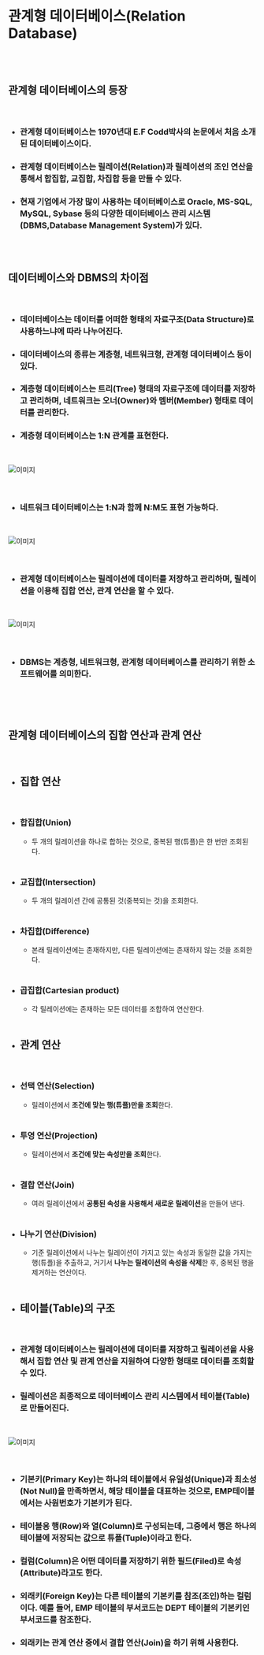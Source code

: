 # **관계형 데이터베이스(Relation Database)**
<br><br>

## **관계형 데이터베이스의 등장**
<br>

* ### 관계형 데이터베이스는 1970년대 E.F Codd박사의 논문에서 처음 소개된 데이터베이스이다.
* ### 관계형 데이터베이스는 릴레이션(Relation)과 릴레이션의 조인 연산을 통해서 합집합, 교집합, 차집합 등을 만들 수 있다.
* ### 현재 기업에서 가장 많이 사용하는 데이터베이스로 Oracle, MS-SQL, MySQL, Sybase 등의 다양한 데이터베이스 관리 시스템(DBMS,Database Management System)가 있다.

<br><br>

## **데이터베이스와 DBMS의 차이점**
<br>

* ### 데이터베이스는 데이터를 어떠한 형태의 자료구조(Data Structure)로 사용하느냐에 따라 나누어진다.
* ### 데이터베이스의 종류는 계층형, 네트워크형, 관계형 데이터베이스 등이 있다.
* ### 계층형 데이터베이스는 트리(Tree) 형태의 자료구조에 데이터를 저장하고 관리하며, 네트워크는 오너(Owner)와 멤버(Member) 형태로 데이터를 관리한다.
* ### 계층형 데이터베이스는 1:N 관계를 표현한다.

<br>

![이미지](https://velog.velcdn.com/images/as979200/post/f5a47466-5da2-4a27-96c2-bec17ceb4797/image.png)

<br>

* ### 네트워크 데이터베이스는 1:N과 함께 N:M도 표현 가능하다.

<br>

![이미지](https://velog.velcdn.com/images/as979200/post/6921e411-6d93-4cb6-b4fa-b3bbcb142b0f/image.png)

<br>

* ### 관계형 데이터베이스는 릴레이션에 데이터를 저장하고 관리하며, 릴레이션을 이용해 집합 연산, 관계 연산을 할 수 있다.

<br>

![이미지](https://velog.velcdn.com/images/as979200/post/5cdc20e0-63dd-404b-9fc9-3b4991240152/image.png)

<br>

* ### DBMS는 계층형, 네트워크형, 관계형 데이터베이스를 관리하기 위한 소프트웨어를 의미한다.

<br><br><br>

## **관계형 데이터베이스의 집합 연산과 관계 연산**
<br>

* ## 집합 연산
<br>

* ### 합집합(Union)
  * 두 개의 릴레이션을 하나로 합하는 것으로, 중복된 행(튜플)은 한 번만 조회된다.  
  <br>
* ### 교집합(Intersection)
  * 두 개의 릴레이션 간에 공통된 것(중복되는 것)을 조회한다.  
  <br>
* ### 차집합(Difference)
  * 본래 릴레이션에는 존재하지만, 다른 릴레이션에는 존재하지 않는 것을 조회한다.  
  <br>
* ### 곱집합(Cartesian product)
  * 각 릴레이션에는 존재하는 모든 데이터를 조합하여 연산한다.  
  <br>

* ## 관계 연산
  <br>

* ### 선택 연산(Selection)
  * 릴레이션에서 **조건에 맞는 행(튜플)만을 조회**한다.  
  <br>
* ### 투영 연산(Projection)
  * 릴레이션에서 **조건에 맞는 속성만을 조회**한다.  
  <br>
* ### 결합 연산(Join)
  * 여러 릴레이션에서 **공통된 속성을 사용해서 새로운 릴레이션**을 만들어 낸다.  
  <br>
* ### 나누기 연산(Division)
  * 기준 릴레이션에서 나누는 릴레이션이 가지고 있는 속성과 동일한 값을 가지는 행(튜플)을 추출하고, 거기서 **나누는 릴레이션의 속성을 삭제**한 후, 중복된 행을 제거하는 연산이다.  
  <br>

* ## 테이블(Table)의 구조
<br>

* ### 관계형 데이터베이스는 릴레이션에 데이터를 저장하고 릴레이션을 사용해서 집합 연산 및 관계 연산을 지원하여 다양한 형태로 데이터를 조회할 수 있다.
* ### 릴레이션은 최종적으로 데이터베이스 관리 시스템에서 테이블(Table)로 만들어진다.

<br>

![이미지](https://velog.velcdn.com/images/as979200/post/16f4ecac-d1de-457e-a078-a2ca9fdd90b8/image.png)

<br>

* ### 기본키(Primary Key)는 하나의 테이블에서 유일성(Unique)과 최소성(Not Null)을 만족하면서, 해당 테이블을 대표하는 것으로, EMP테이블에서는 사원번호가 기본키가 된다.
* ### 테이블응 행(Row)와 열(Column)로 구성되는데, 그중에서 행은 하나의 테이블에 저장되는 **값**으로 튜플(Tuple)이라고 한다.
* ### 컬럼(Column)은 어떤 데이터를 저장하기 위한 필드(Filed)로 속성(Attribute)라고도 한다.
* ### 외래키(Foreign Key)는 다른 테이블의 기본키를 참조(조인)하는 컬럼이다. 예를 들어, EMP 테이블의 부서코드는 DEPT 테이블의 기본키인 부서코드를 참조한다.
* ### 외래키는 관계 연산 중에서 결합 연산(Join)을 하기 위해 사용한다.
